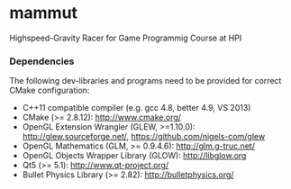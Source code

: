 mammut
======

Highspeed-Gravity Racer for Game Programmig Course at HPI

### Dependencies

The following dev-libraries and programs need to be provided for correct CMake configuration:

* C++11 compatible compiler (e.g. gcc 4.8, better 4.9, VS 2013)
* CMake (>= 2.8.12): http://www.cmake.org/
* OpenGL Extension Wrangler (GLEW, >=1.10.0): http://glew.sourceforge.net/, https://github.com/nigels-com/glew
* OpenGL Mathematics (GLM, >= 0.9.4.6): http://glm.g-truc.net/
* OpenGL Objects Wrapper Library (GLOW): http://libglow.org
* Qt5 (>= 5.1): http://www.qt-project.org/
* Bullet Physics Library (>= 2.82): http://bulletphysics.org/

 
